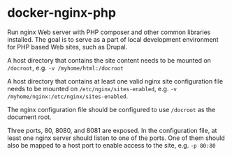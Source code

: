 # docker-nginx-php

Run nginx Web server with PHP composer and other common libraries installed. The goal is to serve as a part of local development environment for PHP based Web sites, such as Drupal.

A host directory that contains the site content needs to be mounted on `/docroot`, e.g. `-v /myhome/html:/docroot`

A host directory that contains at least one valid nginx site configuration file needs to be mounted on `/etc/nginx/sites-enabled`, e.g. `-v /myhome/nginx:/etc/nginx/sites-enabled`. 

The nginx configuration file should be configured to use `/docroot` as the document root.

Three ports, 80, 8080, and 8081 are exposed. In the configuration file, at least one nginx server should listen to one of the ports. One of them should also be mapped to a host port to enable access to the site, e.g. `-p 80:80`
